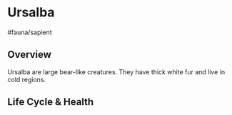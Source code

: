 # Ursalba
#fauna/sapient 

## Overview
Ursalba are large bear-like creatures. They have thick white fur and live in cold regions.

## Life Cycle & Health
